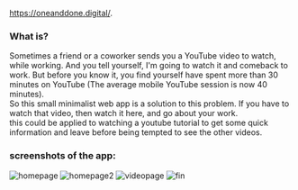 https://oneanddone.digital/.

### What is?
Sometimes a friend or a coworker sends you a YouTube video to watch, while working. And you tell yourself, I'm going to watch it and comeback to work. But before you know it, you find yourself have spent more than 30 minutes on YouTube (The average mobile YouTube session is now 40 minutes).  
So this small minimalist web app is a solution to this problem. If you have to watch that video, then watch it here, and go about your work.  
this could be applied to watching a youtube tutorial to get some quick information and leave before being tempted to see the other videos.

### screenshots of the app:
   ![homepage](https://user-images.githubusercontent.com/91473510/196261828-404631b0-d639-40d4-958f-38f089a33a3d.png)
   ![homepage2](https://user-images.githubusercontent.com/91473510/196261941-81003729-c416-4572-89c2-0af2f3f8cfd3.png)
   ![videopage](https://user-images.githubusercontent.com/91473510/175263261-fb279205-dd05-45ac-afc9-1c8ebd68791f.png)
   ![fin](https://user-images.githubusercontent.com/91473510/175609692-85806950-fa61-4970-b57a-257588632141.png)
